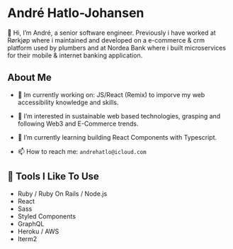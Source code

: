 # André Hatlo-Johansen

👋 Hi, I’m André, a senior software engineer. Previously i have worked at Rørkjøp where i maintained and developed on a e-commerce & crm platform used by plumbers and at Nordea Bank where i built microservices for their mobile & internet banking application.

## About Me
- 🔧 Im currently working on: JS/React (Remix) to imporve my web accessibility knowledge and skills.

- 👀 I’m interested in sustainable web based technologies, grasping and following Web3 and E-Commerce trends.

- 🌱 I’m currently learning building React Components with Typescript.

- 📫 How to reach me: `andrehatlo@icloud.com`

## 🔧  Tools I Like To Use

- Ruby / Ruby On Rails / Node.js
- React
- Sass
- Styled Components 
- GraphQL
- Heroku / AWS
- Iterm2


<!---
Andrehatlo/Andrehatlo is a ✨ special ✨ repository because its `README.md` (this file) appears on your GitHub profile.
You can click the Preview link to take a look at your changes.
--->
